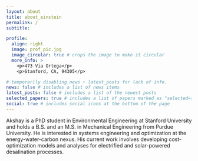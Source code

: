 ```yaml
---
layout: about
title: about_einstein
permalink: /
subtitle:

profile:
  align: right
  image: prof_pic.jpg
  image_circular: true # crops the image to make it circular
  more_info: >
    <p>473 Via Ortega</p>
    <p>Stanford, CA, 94305</p>

# temporarily disabling news + latest_posts for lack of info.
news: false # includes a list of news items
latest_posts: false # includes a list of the newest posts
selected_papers: true # includes a list of papers marked as "selected={true}"
social: true # includes social icons at the bottom of the page
---
```

Akshay is a PhD student in Environmental Engineering at Stanford University and holds a B.S. and an M.S. in Mechanical Engineering from Purdue University. He is interested in systems engineering and optimization at the energy-water-carbon nexus. His current work involves developing cost-optimization models and analyses for electrified and solar-powered desalination processes.  
